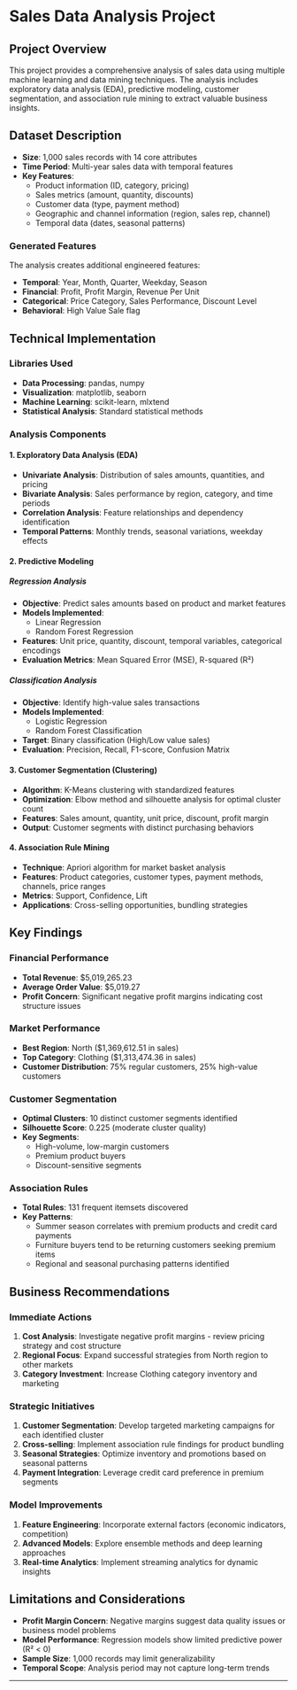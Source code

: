 # Sales Data Analysis Project

##  Project Overview
This project provides a comprehensive analysis of sales data using multiple machine learning and data mining techniques. The analysis includes exploratory data analysis (EDA), predictive modeling, customer segmentation, and association rule mining to extract valuable business insights.

##  Dataset Description
- **Size**: 1,000 sales records with 14 core attributes
- **Time Period**: Multi-year sales data with temporal features
- **Key Features**: 
  - Product information (ID, category, pricing)
  - Sales metrics (amount, quantity, discounts)
  - Customer data (type, payment method)
  - Geographic and channel information (region, sales rep, channel)
  - Temporal data (dates, seasonal patterns)

### Generated Features
The analysis creates additional engineered features:
- **Temporal**: Year, Month, Quarter, Weekday, Season
- **Financial**: Profit, Profit Margin, Revenue Per Unit
- **Categorical**: Price Category, Sales Performance, Discount Level
- **Behavioral**: High Value Sale flag

##  Technical Implementation

### Libraries Used
- **Data Processing**: pandas, numpy
- **Visualization**: matplotlib, seaborn
- **Machine Learning**: scikit-learn, mlxtend
- **Statistical Analysis**: Standard statistical methods

### Analysis Components

#### 1. Exploratory Data Analysis (EDA)
- **Univariate Analysis**: Distribution of sales amounts, quantities, and pricing
- **Bivariate Analysis**: Sales performance by region, category, and time periods
- **Correlation Analysis**: Feature relationships and dependency identification
- **Temporal Patterns**: Monthly trends, seasonal variations, weekday effects

#### 2. Predictive Modeling

##### Regression Analysis
- **Objective**: Predict sales amounts based on product and market features
- **Models Implemented**:
  - Linear Regression
  - Random Forest Regression
- **Features**: Unit price, quantity, discount, temporal variables, categorical encodings
- **Evaluation Metrics**: Mean Squared Error (MSE), R-squared (R²)

##### Classification Analysis
- **Objective**: Identify high-value sales transactions
- **Models Implemented**:
  - Logistic Regression
  - Random Forest Classification
- **Target**: Binary classification (High/Low value sales)
- **Evaluation**: Precision, Recall, F1-score, Confusion Matrix

#### 3. Customer Segmentation (Clustering)
- **Algorithm**: K-Means clustering with standardized features
- **Optimization**: Elbow method and silhouette analysis for optimal cluster count
- **Features**: Sales amount, quantity, unit price, discount, profit margin
- **Output**: Customer segments with distinct purchasing behaviors

#### 4. Association Rule Mining
- **Technique**: Apriori algorithm for market basket analysis
- **Features**: Product categories, customer types, payment methods, channels, price ranges
- **Metrics**: Support, Confidence, Lift
- **Applications**: Cross-selling opportunities, bundling strategies

##  Key Findings

### Financial Performance
- **Total Revenue**: $5,019,265.23
- **Average Order Value**: $5,019.27
- **Profit Concern**: Significant negative profit margins indicating cost structure issues

### Market Performance
- **Best Region**: North ($1,369,612.51 in sales)
- **Top Category**: Clothing ($1,313,474.36 in sales)
- **Customer Distribution**: 75% regular customers, 25% high-value customers

### Customer Segmentation
- **Optimal Clusters**: 10 distinct customer segments identified
- **Silhouette Score**: 0.225 (moderate cluster quality)
- **Key Segments**:
  - High-volume, low-margin customers
  - Premium product buyers
  - Discount-sensitive segments

### Association Rules
- **Total Rules**: 131 frequent itemsets discovered
- **Key Patterns**:
  - Summer season correlates with premium products and credit card payments
  - Furniture buyers tend to be returning customers seeking premium items
  - Regional and seasonal purchasing patterns identified

##  Business Recommendations

### Immediate Actions
1. **Cost Analysis**: Investigate negative profit margins - review pricing strategy and cost structure
2. **Regional Focus**: Expand successful strategies from North region to other markets
3. **Category Investment**: Increase Clothing category inventory and marketing

### Strategic Initiatives
1. **Customer Segmentation**: Develop targeted marketing campaigns for each identified cluster
2. **Cross-selling**: Implement association rule findings for product bundling
3. **Seasonal Strategies**: Optimize inventory and promotions based on seasonal patterns
4. **Payment Integration**: Leverage credit card preference in premium segments

### Model Improvements
1. **Feature Engineering**: Incorporate external factors (economic indicators, competition)
2. **Advanced Models**: Explore ensemble methods and deep learning approaches
3. **Real-time Analytics**: Implement streaming analytics for dynamic insights

##  Limitations and Considerations
- **Profit Margin Concern**: Negative margins suggest data quality issues or business model problems
- **Model Performance**: Regression models show limited predictive power (R² < 0)
- **Sample Size**: 1,000 records may limit generalizability
- **Temporal Scope**: Analysis period may not capture long-term trends


---

